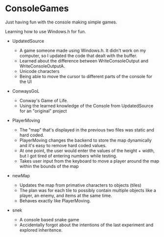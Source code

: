 # ConsoleGames
Just having fun with the console making simple games.

Learning how to use Windows.h for fun.

* UpdatedSource
  - A game someone made using Windows.h. It didn't work on my computer, so I updated the code that dealt with the buffer. 
  - Learned about the difference between WriteConsoleOutput and WriteConsoleOutputA.
  - Unicode characters
  - Being able to move the cursor to different parts of the console for the UI
 
* ConwaysGoL
  - Conway's Game of Life.
  - Using the learned knowledge of the Console from UpdatedSource for an "original" project

* PlayerMoving
  - The "map" that's displayed in the previous two files was static and hard coded.
  - PlayerMoving changes the backend to store the map dynamically and it's easy to remove hard coded values.
  - At one point, the user would enter the values of the height + width, but I got tired of entering numbers while testing.
  - Takes user input from the keyboard to move a player around the map within the bounds of the map
  
* newMap
  - Updates the map from primative characters to objects (tiles)
  - The plan was for each tile to possibly contain multiple objects like a player, an enemy, and items at the same time.
  - Behaves exactly like PlayerMoving.
  
* snek
  - A console based snake game
  - Accidentally forgot about the intentions of the last experiment and explored inheritence.
